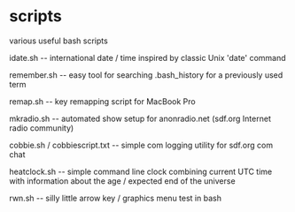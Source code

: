 # scripts
various useful bash scripts

idate.sh -- international date / time inspired by classic Unix 'date' command

remember.sh -- easy tool for searching .bash_history for a previously used term

remap.sh -- key remapping script for MacBook Pro

mkradio.sh -- automated show setup for anonradio.net (sdf.org Internet radio community)

cobbie.sh / cobbiescript.txt -- simple com logging utility for sdf.org com chat

heatclock.sh -- simple command line clock combining current UTC time with information about the age / expected end of the universe

rwn.sh -- silly little arrow key / graphics menu test in bash

